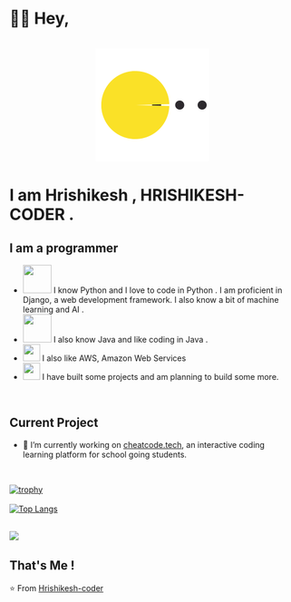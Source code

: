# 👋🏻 Hey,
<div align="center">
	<br>
	<img src="https://raw.githubusercontent.com/Aniket965/Aniket965/master/pacman.svg?sanitize=true" width="200" height="200">
</div>

# I am Hrishikesh , HRISHIKESH-CODER . 
## I am a programmer

- <img src="https://media.giphy.com/media/KAq5w47R9rmTuvWOWa/giphy.gif" width=50 height=50>  I know Python and I love to code in Python . I am proficient in Django, a web development framework. I also know a bit of machine learning and AI . <br>
- <img src="https://seeklogo.com/images/J/java-logo-7F8B35BAB3-seeklogo.com.png" width=50 height=50>  I also know Java and like coding in Java . 
- <img src="https://cdn.svgporn.com/logos/aws.svg" width=30 height=30>  I also like AWS, Amazon Web Services<br>
- <img src="https://media0.giphy.com/media/pylpD8AoQCf3CQ1oO2/giphy.gif" width=30 height=30>  I have built some projects and am planning to build some more.<br>
<br>

## Current Project

- 🔭 I’m currently working on [cheatcode.tech](cheatcode.tech), an interactive coding learning platform for school going students.

<br>

[![trophy](https://github-profile-trophy.vercel.app/?username=Hrishikesh-coder&theme=onedark)](https://github.com/ryo-ma/github-profile-trophy)
<br><br>
[![Top Langs](https://github-readme-stats.vercel.app/api/top-langs/?username=Hrishikesh-coder)](https://github.com/Hrishikesh-coder)

<br>

<img src="https://github-readme-stats.vercel.app/api?username=Hrishikesh-coder&custom_title=Hrishikesh%20Bhanja&show_icons=true&count_private=true&theme=default&include_all_commits=true" />
<br>

## That's Me !

⭐️ From [Hrishikesh-coder](https://github.com/Hrishikesh-coder)
